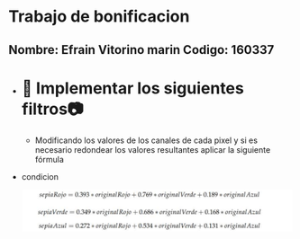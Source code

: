 # Trabajo de bonificacion 
## Nombre: Efrain Vitorino marin Codigo: 160337
- # 👀 Implementar los siguientes filtros📷 
  * Modificando los valores de los canales de cada pixel y si es necesario
redondear los valores resultantes aplicar la siguiente fórmula
 * condicion

     ![condicion](Ejfiltr.png)
     